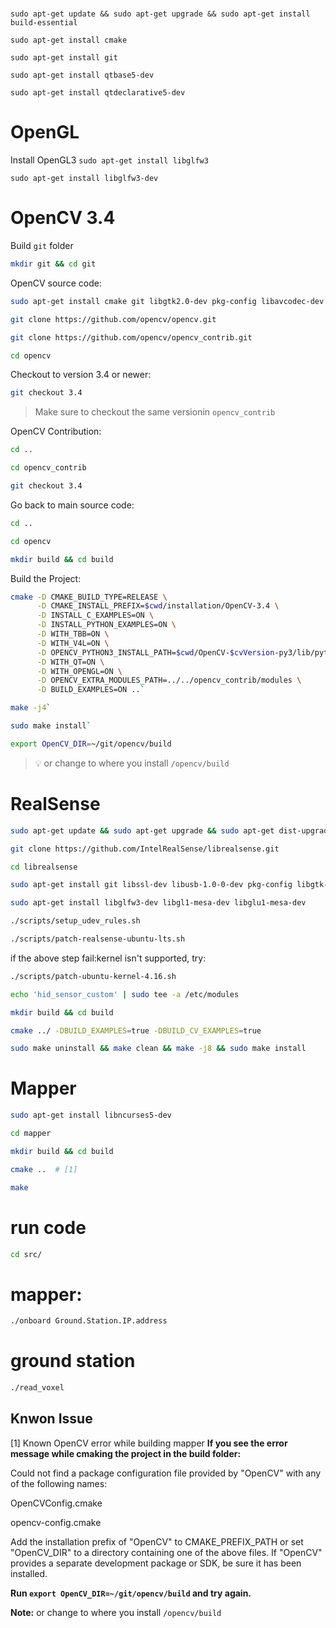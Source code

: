 #
`sudo apt-get update && sudo apt-get upgrade && sudo apt-get install build-essential`

`sudo apt-get install cmake`

`sudo apt-get install git`

`sudo apt-get install qtbase5-dev`

`sudo apt-get install qtdeclarative5-dev`

# OpenGL
Install OpenGL3
`sudo apt-get install libglfw3`

`sudo apt-get install libglfw3-dev`

# OpenCV 3.4
Build `git` folder
```bash
mkdir git && cd git
```
OpenCV source code:
```bash
sudo apt-get install cmake git libgtk2.0-dev pkg-config libavcodec-dev libavformat-dev libswscale-dev

git clone https://github.com/opencv/opencv.git

git clone https://github.com/opencv/opencv_contrib.git

cd opencv
```
Checkout to version 3.4 or newer:
```bash
git checkout 3.4
```
> Make sure to checkout the same versionin `opencv_contrib`

OpenCV Contribution:
```bash
cd ..

cd opencv_contrib

git checkout 3.4
```
Go back to main source code:
```bash
cd ..

cd opencv

mkdir build && cd build
```

Build the Project:
```bash
cmake -D CMAKE_BUILD_TYPE=RELEASE \
      -D CMAKE_INSTALL_PREFIX=$cwd/installation/OpenCV-3.4 \
      -D INSTALL_C_EXAMPLES=ON \
      -D INSTALL_PYTHON_EXAMPLES=ON \
      -D WITH_TBB=ON \
      -D WITH_V4L=ON \
      -D OPENCV_PYTHON3_INSTALL_PATH=$cwd/OpenCV-$cvVersion-py3/lib/python3.5/site-packages \
      -D WITH_QT=ON \
      -D WITH_OPENGL=ON \
      -D OPENCV_EXTRA_MODULES_PATH=../../opencv_contrib/modules \
      -D BUILD_EXAMPLES=ON ..`

make -j4`

sudo make install`

export OpenCV_DIR=~/git/opencv/build
```
> :bulb: or change to where you install `/opencv/build`

# RealSense
```bash
sudo apt-get update && sudo apt-get upgrade && sudo apt-get dist-upgrade

git clone https://github.com/IntelRealSense/librealsense.git

cd librealsense

sudo apt-get install git libssl-dev libusb-1.0-0-dev pkg-config libgtk-3-dev

sudo apt-get install libglfw3-dev libgl1-mesa-dev libglu1-mesa-dev

./scripts/setup_udev_rules.sh

./scripts/patch-realsense-ubuntu-lts.sh
```
if the above step fail:kernel isn't supported, try: 
```bash
./scripts/patch-ubuntu-kernel-4.16.sh
```

```bash
echo 'hid_sensor_custom' | sudo tee -a /etc/modules

mkdir build && cd build

cmake ../ -DBUILD_EXAMPLES=true -DBUILD_CV_EXAMPLES=true

sudo make uninstall && make clean && make -j8 && sudo make install
```

# Mapper
```bash
sudo apt-get install libncurses5-dev

cd mapper

mkdir build && cd build

cmake ..  # [1]

make

```

# run code
```bash
cd src/
```

# mapper:
```bash
./onboard Ground.Station.IP.address
````

# ground station
```bash
./read_voxel
```

## Knwon Issue
[1] Known OpenCV error while building mapper
**If you see the error message while cmaking the project in the build folder:**

Could not find a package configuration file provided by "OpenCV" with any
  of the following names:

  OpenCVConfig.cmake
  
  opencv-config.cmake

  Add the installation prefix of "OpenCV" to CMAKE_PREFIX_PATH or set
  "OpenCV_DIR" to a directory containing one of the above files.  If "OpenCV"
  provides a separate development package or SDK, be sure it has been
  installed.



**Run `export OpenCV_DIR=~/git/opencv/build` and try again.**

**Note:** or change to where you install `/opencv/build`
